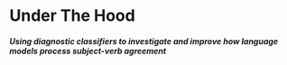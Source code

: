 # Under The Hood
##### Using diagnostic classifiers to investigate and improve how language models process subject-verb agreement
